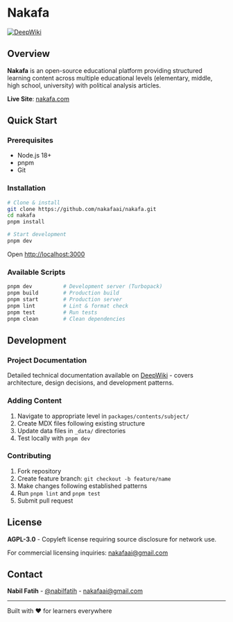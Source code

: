 # Nakafa

[![DeepWiki](https://deepwiki.com/badge.svg)](https://deepwiki.com/nakafaai/nakafa.com)

## Overview

**Nakafa** is an open-source educational platform providing structured learning content across multiple educational levels (elementary, middle, high school, university) with political analysis articles.

**Live Site**: [nakafa.com](https://nakafa.com)

## Quick Start

### Prerequisites

- Node.js 18+
- pnpm
- Git

### Installation

```bash
# Clone & install
git clone https://github.com/nakafaai/nakafa.git
cd nakafa
pnpm install

# Start development
pnpm dev
```

Open [http://localhost:3000](http://localhost:3000)

### Available Scripts

```bash
pnpm dev          # Development server (Turbopack)
pnpm build        # Production build
pnpm start        # Production server
pnpm lint         # Lint & format check
pnpm test         # Run tests
pnpm clean        # Clean dependencies
```

## Development

### Project Documentation

Detailed technical documentation available on [DeepWiki](https://deepwiki.com/nakafaai/nakafa.com) - covers architecture, design decisions, and development patterns.

### Adding Content

1. Navigate to appropriate level in `packages/contents/subject/`
2. Create MDX files following existing structure
3. Update data files in `_data/` directories
4. Test locally with `pnpm dev`

### Contributing

1. Fork repository
2. Create feature branch: `git checkout -b feature/name`
3. Make changes following established patterns
4. Run `pnpm lint` and `pnpm test`
5. Submit pull request

## License

**AGPL-3.0** - Copyleft license requiring source disclosure for network use.

For commercial licensing inquiries: <nakafaai@gmail.com>

## Contact

**Nabil Fatih** - [@nabilfatih](https://twitter.com/nabilfatih_) - <nakafaai@gmail.com>

---

Built with ❤️ for learners everywhere
